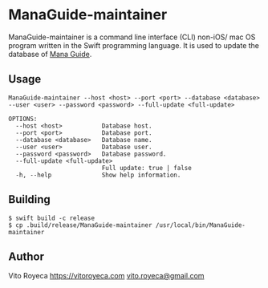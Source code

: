 # ManaGuide-maintainer

ManaGuide-maintainer is a command line interface (CLI) non-iOS/ mac OS program written in the Swift programming language. It is used to update the database of [Mana Guide](https://github.com/vito-royeca/ManaGuide).

## Usage

    ManaGuide-maintainer --host <host> --port <port> --database <database> --user <user> --password <password> --full-update <full-update>

    OPTIONS:
      --host <host>           Database host.
      --port <port>           Database port.
      --database <database>   Database name.
      --user <user>           Database user.
      --password <password>   Database password.
      --full-update <full-update>
                              Full update: true | false
      -h, --help              Show help information. 

## Building

    $ swift build -c release
    $ cp .build/release/ManaGuide-maintainer /usr/local/bin/ManaGuide-maintainer

## Author

Vito Royeca
https://vitoroyeca.com
vito.royeca@gmail.com

